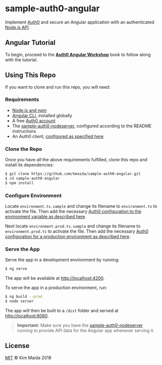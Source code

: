 # sample-auth0-angular

Implement [Auth0](https://auth0.com) and secure an Angular application with an authenticated [Node.js API](https://github.com/kmaida/sample-auth0-nodeserver).

## Angular Tutorial

To begin, proceed to the **[Auth0 Angular Workshop](https://kmaida.gitbooks.io/auth0-angular-workshop/)** book to follow along with the tutorial.

## Using This Repo

If you want to clone and run this repo, you will need:

### Requirements

* [Node.js and npm](https://nodejs.org)
* [Angular CLI](https://github.com/angular/angular-cli), installed globally
* A free [Auth0 account](https://auth0.com/signup)
* The [sample-auth0-nodeserver](https://github.com/kmaida/sample-auth0-nodeserver), configured according to the README instructions
* An Auth0 client, [configured as specified here](https://kmaida.gitbooks.io/auth0-angular-workshop/content/auth0-setup.html#create-a-client)

### Clone the Repo

Once you have _all_ the above requirements fulfilled, clone this repo and install its dependencies:

```bash
$ git clone https://github.com/kmaida/sample-auth0-angular.git
$ cd sample-auth0-angular
$ npm install
```

### Configure Environment

Locate `environment.ts.sample` and change its filename to `environment.ts` to activate the file. Then add the necessary [Auth0 configuration to the environment variable as described here](https://kmaida.gitbooks.io/auth0-angular-workshop/content/angular-setup.html#configure-environment).

Next locate `environment.prod.ts.sample` and change its filename to `environment.prod.ts` to activate the file. Then add the necessary [Auth0 configuration for a production environment as described here](https://kmaida.gitbooks.io/auth0-angular-workshop/content/build-and-deploy.html#production-environment-variables).

### Serve the App

Serve the app in a development environment by running:

```bash
$ ng serve
```

The app will be available at [http://localhost:4200](http://localhost:4200).

To serve the app in a production environment, run:

```bash
$ ng build --prod
$ node server
```

The app will then be built to a `/dist` folder and served at [http://localhost:8080](http://localhost:8080).

> **Important:** Make sure you have the [sample-auth0-nodeserver](https://github.com/kmaida/sample-auth0-nodeserver) running to provide API data for the Angular app whenever serving it.

## License

[MIT](LICENSE) © Kim Maida 2018
